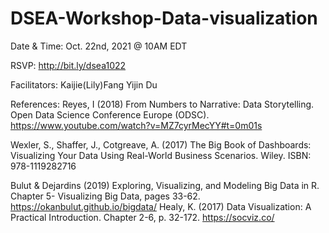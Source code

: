 # DSEA-Workshop-Data-visualization

Date & Time: Oct. 22nd, 2021 @ 10AM EDT

RSVP: http://bit.ly/dsea1022

Facilitators: Kaijie(Lily)Fang  Yijin Du

References:
Reyes, I (2018) From Numbers to Narrative: Data Storytelling. Open Data Science Conference Europe (ODSC). https://www.youtube.com/watch?v=MZ7cyrMecYY#t=0m01s

Wexler, S., Shaffer, J., Cotgreave, A. (2017) The Big Book of Dashboards: Visualizing Your Data Using Real-World Business Scenarios. Wiley. ISBN: 978-1119282716

Bulut & Dejardins (2019) Exploring, Visualizing, and Modeling Big Data in R. Chapter 5- Visualizing Big Data, pages 33-62. https://okanbulut.github.io/bigdata/
Healy, K. (2017) Data Visualization: A Practical Introduction. Chapter 2-6, p. 32-172. https://socviz.co/

